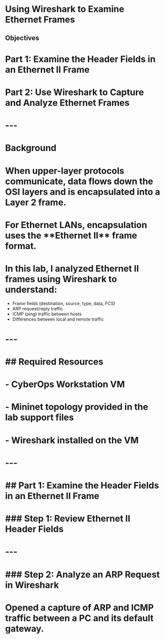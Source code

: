 # Using Wireshark to Examine Ethernet Frames

## Objectives

# Part 1: Examine the Header Fields in an Ethernet II Frame
# Part 2: Use Wireshark to Capture and Analyze Ethernet Frames

# ---

# Background

# When upper-layer protocols communicate, data flows down the OSI layers and is encapsulated into a Layer 2 frame.

# For Ethernet LANs, encapsulation uses the \*\*Ethernet II\*\* frame format.

# In this lab, I analyzed Ethernet II frames using Wireshark to understand:

- Frame fields (destination, source, type, data, FCS)
- ARP request/reply traffic
- ICMP (ping) traffic between hosts
- Differences between local and remote traffic

# ---

# ## Required Resources

# - CyberOps Workstation VM
# - Mininet topology provided in the lab support files
# - Wireshark installed on the VM

# ---

# ## Part 1: Examine the Header Fields in an Ethernet II Frame

# ### Step 1: Review Ethernet II Header Fields


# ---


# ### Step 2: Analyze an ARP Request in Wireshark

# Opened a capture of ARP and ICMP traffic between a PC and its default gateway.

# 


